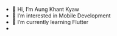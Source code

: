 - 👋 Hi, I’m Aung Khant Kyaw
- 👀 I’m interested in Mobile Development
- 🌱 I’m currently learning Flutter 
-
<!-- AKhantKyaw/AKhantKyaw is a ✨ special ✨ repository because its `README.md` (this file) appears on your GitHub profile.
You can click the Preview link to take a look at your changes.
- -->
